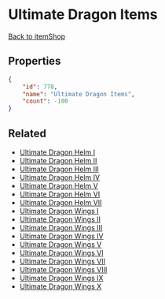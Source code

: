 # Ultimate Dragon Items

<no description available>

[Back to itemShop](../item-shops.md)

## Properties

```json
{
    "id": 778,
    "name": "Ultimate Dragon Items",
    "count": -100
}
```

## Related

- [Ultimate Dragon Helm I](../items/11936-ultimate-dragon-helm-i.md)
- [Ultimate Dragon Helm II](../items/11937-ultimate-dragon-helm-ii.md)
- [Ultimate Dragon Helm III](../items/11938-ultimate-dragon-helm-iii.md)
- [Ultimate Dragon Helm IV](../items/11939-ultimate-dragon-helm-iv.md)
- [Ultimate Dragon Helm V](../items/11940-ultimate-dragon-helm-v.md)
- [Ultimate Dragon Helm VI](../items/11941-ultimate-dragon-helm-vi.md)
- [Ultimate Dragon Helm VII](../items/11942-ultimate-dragon-helm-vii.md)
- [Ultimate Dragon Wings I](../items/11943-ultimate-dragon-wings-i.md)
- [Ultimate Dragon Wings II](../items/11944-ultimate-dragon-wings-ii.md)
- [Ultimate Dragon Wings III](../items/11945-ultimate-dragon-wings-iii.md)
- [Ultimate Dragon Wings IV](../items/11946-ultimate-dragon-wings-iv.md)
- [Ultimate Dragon Wings V](../items/11947-ultimate-dragon-wings-v.md)
- [Ultimate Dragon Wings VI](../items/11948-ultimate-dragon-wings-vi.md)
- [Ultimate Dragon Wings VII](../items/11949-ultimate-dragon-wings-vii.md)
- [Ultimate Dragon Wings VIII](../items/11950-ultimate-dragon-wings-viii.md)
- [Ultimate Dragon Wings IX](../items/11951-ultimate-dragon-wings-ix.md)
- [Ultimate Dragon Wings X](../items/11952-ultimate-dragon-wings-x.md)

